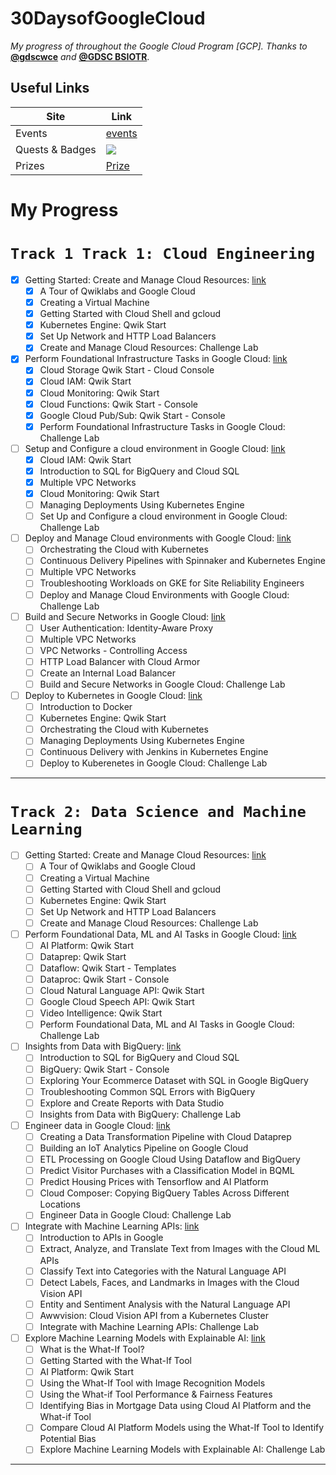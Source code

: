 # **30DaysofGoogleCloud**

*My progress of throughout the Google Cloud Program [GCP].
Thanks to* **[@gdscwce](https://github.com/gdscwce)** *and* **[@GDSC BSIOTR](https://github.com/GDSC-BSIOTR)**.


## Useful Links

| Site             | Link                                                               |
| ----------------- | ------------------------------------------------------------------ |
| Events | [events](https://events.withgoogle.com/30daysofgooglecloud/program-syllabus/#content) |
| Quests & Badges | ![ ](https://services.google.com/fh/files/emails/diff_quests_skillbadges.png) |
| Prizes| [Prize](https://events.withgoogle.com/30daysofgooglecloud/prize-rules/#content) |


# My Progress

# `Track 1 Track 1: Cloud Engineering`

* [x]  Getting Started: Create and Manage Cloud Resources: [link](https://google.qwiklabs.com/quests/120)
    - [x]  A Tour of Qwiklabs and Google Cloud
    - [x]  Creating a Virtual Machine
    - [x]  Getting Started with Cloud Shell and gcloud
    - [x]  Kubernetes Engine: Qwik Start
    - [x]  Set Up Network and HTTP Load Balancers
    - [x]  Create and Manage Cloud Resources: Challenge Lab
* [x]  Perform Foundational Infrastructure Tasks in Google Cloud: [link](https://google.qwiklabs.com/quests/118)
    - [x]  Cloud Storage Qwik Start - Cloud Console
    - [x]  Cloud IAM: Qwik Start
    - [x]  Cloud Monitoring: Qwik Start
    - [x]  Cloud Functions: Qwik Start - Console
    - [x]  Google Cloud Pub/Sub: Qwik Start - Console
    - [x]  Perform Foundational Infrastructure Tasks in Google Cloud: Challenge Lab
* [ ]  Setup and Configure a cloud environment in Google Cloud: [link](https://google.qwiklabs.com/quests/119)
    - [x]  Cloud IAM: Qwik Start
    - [x]  Introduction to SQL for BigQuery and Cloud SQL
    - [x]  Multiple VPC Networks
    - [x]  Cloud Monitoring: Qwik Start
    - [ ]  Managing Deployments Using Kubernetes Engine
    - [ ]  Set Up and Configure a cloud environment in Google Cloud: Challenge Lab
* [ ]  Deploy and Manage Cloud environments with Google Cloud: [link](https://google.qwiklabs.com/quests/121)
    - [ ]  Orchestrating the Cloud with Kubernetes
    - [ ]  Continuous Delivery Pipelines with Spinnaker and Kubernetes Engine
    - [ ]  Multiple VPC Networks
    - [ ]  Troubleshooting Workloads on GKE for Site Reliability Engineers
    - [ ]  Deploy and Manage Cloud Environments with Google Cloud: Challenge Lab
* [ ]  Build and Secure Networks in Google Cloud: [link](https://google.qwiklabs.com/quests/128)
    - [ ]  User Authentication: Identity-Aware Proxy
    - [ ]  Multiple VPC Networks
    - [ ]  VPC Networks - Controlling Access
    - [ ]  HTTP Load Balancer with Cloud Armor
    - [ ]  Create an Internal Load Balancer
    - [ ]  Build and Secure Networks in Google Cloud: Challenge Lab
* [ ]  Deploy to Kubernetes in Google Cloud: [link](https://google.qwiklabs.com/quests/116)
    - [ ] Introduction to Docker
    - [ ]  Kubernetes Engine: Qwik Start
    - [ ]  Orchestrating the Cloud with Kubernetes
    - [ ]  Managing Deployments Using Kubernetes Engine
    - [ ]  Continuous Delivery with Jenkins in Kubernetes Engine
    - [ ]  Deploy to Kuberenetes in Google Cloud: Challenge Lab

---

# `Track 2: Data Science and Machine Learning`
- [ ]  Getting Started: Create and Manage Cloud Resources: [link](https://google.qwiklabs.com/quests/120)
    - [ ]  A Tour of Qwiklabs and Google Cloud
    - [ ]  Creating a Virtual Machine
    - [ ]  Getting Started with Cloud Shell and gcloud
    - [ ]  Kubernetes Engine: Qwik Start
    - [ ]  Set Up Network and HTTP Load Balancers
    - [ ]  Create and Manage Cloud Resources: Challenge Lab
- [ ]  Perform Foundational Data, ML and AI Tasks in Google Cloud: [link](https://google.qwiklabs.com/quests/117)
    - [ ]  AI Platform: Qwik Start
    - [ ]  Dataprep: Qwik Start
    - [ ]  Dataflow: Qwik Start - Templates
    - [ ]  Dataproc: Qwik Start - Console
    - [ ]  Cloud Natural Language API: Qwik Start
    - [ ]  Google Cloud Speech API: Qwik Start
    - [ ]  Video Intelligence: Qwik Start
    - [ ]  Perform Foundational Data, ML and AI Tasks in Google Cloud: Challenge Lab
- [ ]  Insights from Data with BigQuery: [link](https://google.qwiklabs.com/quests/123)
    - [ ]  Introduction to SQL for BigQuery and Cloud SQL
    - [ ]  BigQuery: Qwik Start - Console
    - [ ]  Exploring Your Ecommerce Dataset with SQL in Google BigQuery
    - [ ]  Troubleshooting Common SQL Errors with BigQuery
    - [ ]  Explore and Create Reports with Data Studio
    - [ ]  Insights from Data with BigQuery: Challenge Lab
- [ ]  Engineer data in Google Cloud: [link](https://google.qwiklabs.com/quests/132)
    - [ ]  Creating a Data Transformation Pipeline with Cloud Dataprep
    - [ ]  Building an IoT Analytics Pipeline on Google Cloud
    - [ ]  ETL Processing on Google Cloud Using Dataflow and BigQuery
    - [ ]  Predict Visitor Purchases with a Classification Model in BQML
    - [ ]  Predict Housing Prices with Tensorflow and AI Platform
    - [ ]  Cloud Composer: Copying BigQuery Tables Across Different Locations
    - [ ]  Engineer Data in Google Cloud: Challenge Lab
- [ ]  Integrate with Machine Learning APIs: [link](https://google.qwiklabs.com/quests/136)
    - [ ]  Introduction to APIs in Google
    - [ ]  Extract, Analyze, and Translate Text from Images with the Cloud ML APIs
    - [ ]  Classify Text into Categories with the Natural Language API
    - [ ]  Detect Labels, Faces, and Landmarks in Images with the Cloud Vision API
    - [ ]  Entity and Sentiment Analysis with the Natural Language API
    - [ ]  Awwvision: Cloud Vision API from a Kubernetes Cluster
    - [ ]  Integrate with Machine Learning APIs: Challenge Lab
- [ ]  Explore Machine Learning Models with Explainable AI: [link](https://google.qwiklabs.com/quests/126)
    - [ ]  What is the What-If Tool?
    - [ ]  Getting Started with the What-If Tool
    - [ ]  AI Platform: Qwik Start
    - [ ]  Using the What-If Tool with Image Recognition Models
    - [ ]  Using the What-if Tool Performance & Fairness Features
    - [ ]  Identifying Bias in Mortgage Data using Cloud AI Platform and the What-if Tool
    - [ ]  Compare Cloud AI Platform Models using the What-If Tool to Identify Potential Bias
    - [ ]  Explore Machine Learning Models with Explainable AI: Challenge Lab
---